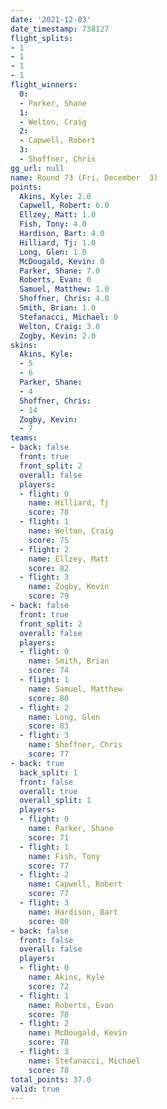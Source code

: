 ```yaml
---
date: '2021-12-03'
date_timestamp: 738127
flight_splits:
- 1
- 1
- 1
- 1
flight_winners:
  0:
  - Parker, Shane
  1:
  - Welton, Craig
  2:
  - Capwell, Robert
  3:
  - Shoffner, Chris
gg_url: null
name: Round 73 (Fri, December  3)
points:
  Akins, Kyle: 2.0
  Capwell, Robert: 6.0
  Ellzey, Matt: 1.0
  Fish, Tony: 4.0
  Hardison, Bart: 4.0
  Hilliard, Tj: 1.0
  Long, Glen: 1.0
  McDougald, Kevin: 0
  Parker, Shane: 7.0
  Roberts, Evan: 0
  Samuel, Matthew: 1.0
  Shoffner, Chris: 4.0
  Smith, Brian: 1.0
  Stefanacci, Michael: 0
  Welton, Craig: 3.0
  Zogby, Kevin: 2.0
skins:
  Akins, Kyle:
  - 5
  - 6
  Parker, Shane:
  - 4
  Shoffner, Chris:
  - 14
  Zogby, Kevin:
  - 7
teams:
- back: false
  front: true
  front_split: 2
  overall: false
  players:
  - flight: 0
    name: Hilliard, Tj
    score: 78
  - flight: 1
    name: Welton, Craig
    score: 75
  - flight: 2
    name: Ellzey, Matt
    score: 82
  - flight: 3
    name: Zogby, Kevin
    score: 79
- back: false
  front: true
  front_split: 2
  overall: false
  players:
  - flight: 0
    name: Smith, Brian
    score: 74
  - flight: 1
    name: Samuel, Matthew
    score: 80
  - flight: 2
    name: Long, Glen
    score: 83
  - flight: 3
    name: Shoffner, Chris
    score: 77
- back: true
  back_split: 1
  front: false
  overall: true
  overall_split: 1
  players:
  - flight: 0
    name: Parker, Shane
    score: 71
  - flight: 1
    name: Fish, Tony
    score: 77
  - flight: 2
    name: Capwell, Robert
    score: 77
  - flight: 3
    name: Hardison, Bart
    score: 80
- back: false
  front: false
  overall: false
  players:
  - flight: 0
    name: Akins, Kyle
    score: 72
  - flight: 1
    name: Roberts, Evan
    score: 78
  - flight: 2
    name: McDougald, Kevin
    score: 78
  - flight: 3
    name: Stefanacci, Michael
    score: 78
total_points: 37.0
valid: true
---
```


